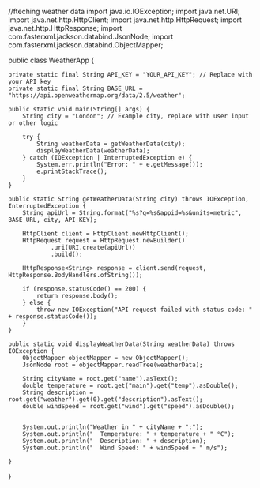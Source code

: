 //fteching weather data
import java.io.IOException;
import java.net.URI;
import java.net.http.HttpClient;
import java.net.http.HttpRequest;
import java.net.http.HttpResponse;
import com.fasterxml.jackson.databind.JsonNode;
import com.fasterxml.jackson.databind.ObjectMapper;

public class WeatherApp {

    private static final String API_KEY = "YOUR_API_KEY"; // Replace with your API key
    private static final String BASE_URL = "https://api.openweathermap.org/data/2.5/weather";

    public static void main(String[] args) {
        String city = "London"; // Example city, replace with user input or other logic

        try {
            String weatherData = getWeatherData(city);
            displayWeatherData(weatherData);
        } catch (IOException | InterruptedException e) {
            System.err.println("Error: " + e.getMessage());
            e.printStackTrace();
        }
    }

    public static String getWeatherData(String city) throws IOException, InterruptedException {
        String apiUrl = String.format("%s?q=%s&appid=%s&units=metric", BASE_URL, city, API_KEY);

        HttpClient client = HttpClient.newHttpClient();
        HttpRequest request = HttpRequest.newBuilder()
                .uri(URI.create(apiUrl))
                .build();

        HttpResponse<String> response = client.send(request, HttpResponse.BodyHandlers.ofString());

        if (response.statusCode() == 200) {
            return response.body();
        } else {
            throw new IOException("API request failed with status code: " + response.statusCode());
        }
    }

    public static void displayWeatherData(String weatherData) throws IOException {
        ObjectMapper objectMapper = new ObjectMapper();
        JsonNode root = objectMapper.readTree(weatherData);

        String cityName = root.get("name").asText();
        double temperature = root.get("main").get("temp").asDouble();
        String description = root.get("weather").get(0).get("description").asText();
        double windSpeed = root.get("wind").get("speed").asDouble();


        System.out.println("Weather in " + cityName + ":");
        System.out.println("  Temperature: " + temperature + " °C");
        System.out.println("  Description: " + description);
        System.out.println("  Wind Speed: " + windSpeed + " m/s");

    }
}
